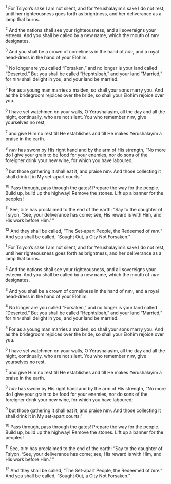 <sup>1</sup> For Tsiyon’s sake I am not silent, and for Yerushalayim’s sake I do not rest, until her righteousness goes forth as brightness, and her deliverance as a lamp that burns.

<sup>2</sup> And the nations shall see your righteousness, and all sovereigns your esteem. And you shall be called by a new name, which the mouth of יהוה designates.

<sup>3</sup> And you shall be a crown of comeliness in the hand of יהוה, and a royal head-dress in the hand of your Elohim.

<sup>4</sup> No longer are you called “Forsaken,” and no longer is your land called “Deserted.” But you shall be called “Ḥephtsiḇah,” and your land “Married,” for יהוה shall delight in you, and your land be married.

<sup>5</sup> For as a young man marries a maiden, so shall your sons marry you. And as the bridegroom rejoices over the bride, so shall your Elohim rejoice over you.

<sup>6</sup> I have set watchmen on your walls, O Yerushalayim, all the day and all the night, continually, who are not silent. You who remember יהוה, give yourselves no rest,

<sup>7</sup> and give Him no rest till He establishes and till He makes Yerushalayim a praise in the earth.

<sup>8</sup> יהוה has sworn by His right hand and by the arm of His strength, “No more do I give your grain to be food for your enemies, nor do sons of the foreigner drink your new wine, for which you have laboured;

<sup>9</sup> but those gathering it shall eat it, and praise יהוה. And those collecting it shall drink it in My set-apart courts.”

<sup>10</sup> Pass through, pass through the gates! Prepare the way for the people. Build up, build up the highway! Remove the stones. Lift up a banner for the peoples!

<sup>11</sup> See, יהוה has proclaimed to the end of the earth: “Say to the daughter of Tsiyon, ‘See, your deliverance has come; see, His reward is with Him, and His work before Him.’ ”

<sup>12</sup> And they shall be called, “The Set-apart People, the Redeemed of יהוה.” And you shall be called, “Sought Out, a City Not Forsaken.”

<sup>1</sup> For Tsiyon’s sake I am not silent, and for Yerushalayim’s sake I do not rest, until her righteousness goes forth as brightness, and her deliverance as a lamp that burns.

<sup>2</sup> And the nations shall see your righteousness, and all sovereigns your esteem. And you shall be called by a new name, which the mouth of יהוה designates.

<sup>3</sup> And you shall be a crown of comeliness in the hand of יהוה, and a royal head-dress in the hand of your Elohim.

<sup>4</sup> No longer are you called “Forsaken,” and no longer is your land called “Deserted.” But you shall be called “Ḥephtsiḇah,” and your land “Married,” for יהוה shall delight in you, and your land be married.

<sup>5</sup> For as a young man marries a maiden, so shall your sons marry you. And as the bridegroom rejoices over the bride, so shall your Elohim rejoice over you.

<sup>6</sup> I have set watchmen on your walls, O Yerushalayim, all the day and all the night, continually, who are not silent. You who remember יהוה, give yourselves no rest,

<sup>7</sup> and give Him no rest till He establishes and till He makes Yerushalayim a praise in the earth.

<sup>8</sup> יהוה has sworn by His right hand and by the arm of His strength, “No more do I give your grain to be food for your enemies, nor do sons of the foreigner drink your new wine, for which you have laboured;

<sup>9</sup> but those gathering it shall eat it, and praise יהוה. And those collecting it shall drink it in My set-apart courts.”

<sup>10</sup> Pass through, pass through the gates! Prepare the way for the people. Build up, build up the highway! Remove the stones. Lift up a banner for the peoples!

<sup>11</sup> See, יהוה has proclaimed to the end of the earth: “Say to the daughter of Tsiyon, ‘See, your deliverance has come; see, His reward is with Him, and His work before Him.’ ”

<sup>12</sup> And they shall be called, “The Set-apart People, the Redeemed of יהוה.” And you shall be called, “Sought Out, a City Not Forsaken.”

